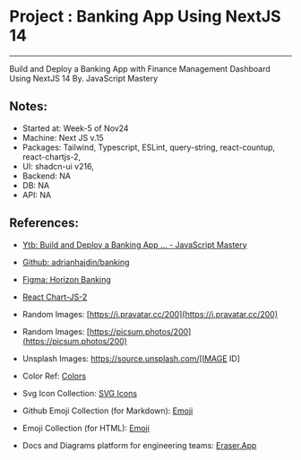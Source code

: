 # Project : Banking App Using NextJS 14
***************************************************************
Build and Deploy a Banking App with Finance Management Dashboard Using NextJS 14 By. JavaScript Mastery


## Notes:
- Started at: Week-5 of Nov24
- Machine: Next JS v.15
- Packages: Tailwind, Typescript, ESLint, query-string, react-countup, react-chartjs-2, 
- UI: shadcn-ui v216, 
- Backend: NA
- DB: NA
- API: NA

## References:
- [Ytb: Build and Deploy a Banking App ... - JavaScript Mastery](https://www.youtube.com/watch?v=PuOVqP_cjkE)
- [Github: adrianhajdin/banking](https://github.com/adrianhajdin/banking)
- [Figma: Horizon Banking](https://resource.jsmastery.pro/banking-app)
- [React Chart-JS-2](https://github.com/reactchartjs/react-chartjs-2)

- Random Images: [https://i.pravatar.cc/200](https://i.pravatar.cc/200)
- Random Images: [https://picsum.photos/200](https://picsum.photos/200)
- Unsplash Images: https://source.unsplash.com/[IMAGE ID]
- Color Ref: [Colors](https://coolors.co/palettes/trending)
- Svg Icon Collection: [SVG Icons](http://svgrepo.com)
- Github Emoji Collection (for Markdown): [Emoji](https://github.com/ikatyang/emoji-cheat-sheet)
- Emoji Collection (for HTML): [Emoji](https://html-css-js.com/html/character-codes/)
- Docs and Diagrams platform for engineering teams: [Eraser.App](https://app.eraser.io/)